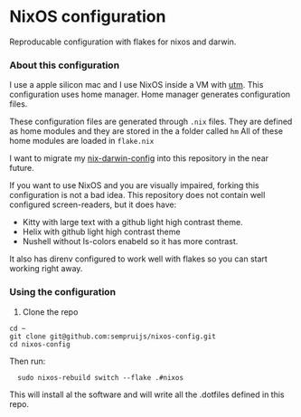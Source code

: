 # NixOS configuration

Reproducable configuration with flakes for nixos and darwin.

### About this configuration

I use a apple silicon mac and I use NixOS inside a VM with [utm](https://github.com/utmapp/UTM).
This configuration uses home manager.
Home manager generates configuration files.

These configuration files are generated through ```.nix``` files.
They are defined as home modules and they are stored in the a folder called ```hm```
All of these home modules are loaded in ```flake.nix```

I want to migrate my [nix-darwin-config](https://github.com/sempruijs/nix-darwin-config) into this repository in the near future.

If you want to use NixOS and you are visually impaired, forking this configuration is not a bad idea.
This repository does not contain well configured screen-readers, but it does have: 

- Kitty with large text with a github light high contrast theme.
- Helix with github light high contrast theme
- Nushell without ls-colors enabeld so it has more contrast.

It also has direnv configured to work well with flakes so you can start working right away.


### Using the configuration

1. Clone the repo

```shell
cd ~
git clone git@github.com:sempruijs/nixos-config.git
cd nixos-config
```

Then run:

```
  sudo nixos-rebuild switch --flake .#nixos
```

This will install al the software and will write all the .dotfiles defined in this repo.

